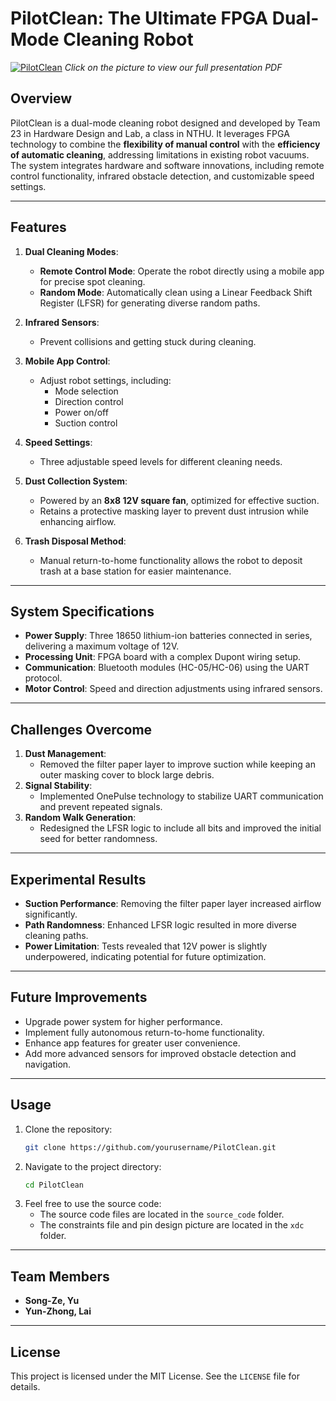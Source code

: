 # **PilotClean: The Ultimate FPGA Dual-Mode Cleaning Robot**
[![PilotClean](https://raw.githubusercontent.com/vaclisinc/PilotClean/81a0a1877479b63e9bfe3edfffe1963ba99842c9/bg.jpg)](https://github.com/vaclisinc/PilotClean/blob/main/slide.pdf)
*Click on the picture to view our full presentation PDF*

## **Overview**
PilotClean is a dual-mode cleaning robot designed and developed by Team 23 in Hardware Design and Lab, a class in NTHU. It leverages FPGA technology to combine the **flexibility of manual control** with the **efficiency of automatic cleaning**, addressing limitations in existing robot vacuums. The system integrates hardware and software innovations, including remote control functionality, infrared obstacle detection, and customizable speed settings.

---

## **Features**
1. **Dual Cleaning Modes**:
   - **Remote Control Mode**: Operate the robot directly using a mobile app for precise spot cleaning.
   - **Random Mode**: Automatically clean using a Linear Feedback Shift Register (LFSR) for generating diverse random paths.

2. **Infrared Sensors**:
   - Prevent collisions and getting stuck during cleaning.

3. **Mobile App Control**:
   - Adjust robot settings, including:
     - Mode selection
     - Direction control
     - Power on/off
     - Suction control

4. **Speed Settings**:
   - Three adjustable speed levels for different cleaning needs.

5. **Dust Collection System**:
   - Powered by an **8x8 12V square fan**, optimized for effective suction.
   - Retains a protective masking layer to prevent dust intrusion while enhancing airflow.

6. **Trash Disposal Method**:
   - Manual return-to-home functionality allows the robot to deposit trash at a base station for easier maintenance.

---

## **System Specifications**
- **Power Supply**: Three 18650 lithium-ion batteries connected in series, delivering a maximum voltage of 12V.
- **Processing Unit**: FPGA board with a complex Dupont wiring setup.
- **Communication**: Bluetooth modules (HC-05/HC-06) using the UART protocol.
- **Motor Control**: Speed and direction adjustments using infrared sensors.

---

## **Challenges Overcome**
1. **Dust Management**:
   - Removed the filter paper layer to improve suction while keeping an outer masking cover to block large debris.
2. **Signal Stability**:
   - Implemented OnePulse technology to stabilize UART communication and prevent repeated signals.
3. **Random Walk Generation**:
   - Redesigned the LFSR logic to include all bits and improved the initial seed for better randomness.

---

## **Experimental Results**
- **Suction Performance**: Removing the filter paper layer increased airflow significantly.
- **Path Randomness**: Enhanced LFSR logic resulted in more diverse cleaning paths.
- **Power Limitation**: Tests revealed that 12V power is slightly underpowered, indicating potential for future optimization.

---

## **Future Improvements**
- Upgrade power system for higher performance.
- Implement fully autonomous return-to-home functionality.
- Enhance app features for greater user convenience.
- Add more advanced sensors for improved obstacle detection and navigation.

---

## **Usage**
1. Clone the repository:
   ```bash
   git clone https://github.com/yourusername/PilotClean.git
   ```
2. Navigate to the project directory:
   ```bash
   cd PilotClean
   ```
3. Feel free to use the source code:
   - The source code files are located in the `source_code` folder. 
   - The constraints file and pin design picture are located in the `xdc` folder.

---

## **Team Members**
- **Song-Ze, Yu**
- **Yun-Zhong, Lai**

---

## **License**
This project is licensed under the MIT License. See the `LICENSE` file for details.
